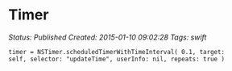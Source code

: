 # Timer

_Status: Published_
_Created: 2015-01-10 09:02:28_
_Tags: swift_

<code>timer = NSTimer.scheduledTimerWithTimeInterval(
            0.1,
            target: self,
            selector: "updateTime",
            userInfo: nil,
            repeats: true
        )
</code>